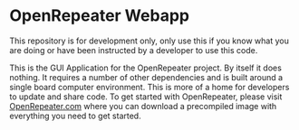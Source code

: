 # OpenRepeater Webapp
This repository is for development only, only use this if you know what you are doing or have been instructed by a developer to use this code.

This is the GUI Application for the OpenRepeater project. By itself it does nothing. It requires a number of other dependencies and is built around a single board computer environment. This is more of a home for developers to update and share code. To get started with OpenRepeater, please visit [OpenRepeater.com](https://openrepeater.com) where you can download a precompiled image with everything you need to get started.
